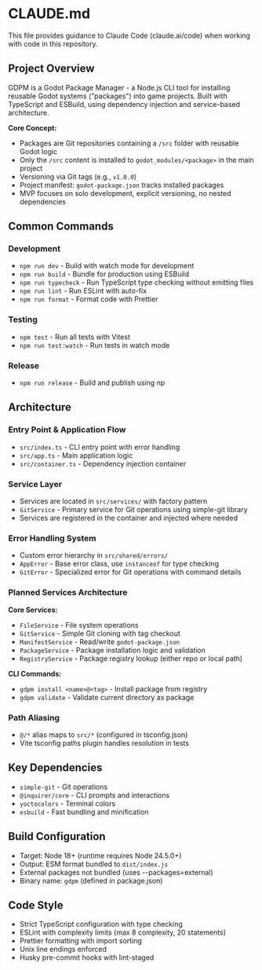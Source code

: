 # CLAUDE.md

This file provides guidance to Claude Code (claude.ai/code) when working with code in this repository.

## Project Overview

GDPM is a Godot Package Manager - a Node.js CLI tool for installing reusable Godot systems ("packages") into game projects. Built with TypeScript and ESBuild, using dependency injection and service-based architecture.

**Core Concept:**

- Packages are Git repositories containing a `/src` folder with reusable Godot logic
- Only the `/src` content is installed to `godot_modules/<package>` in the main project
- Versioning via Git tags (e.g., `v1.0.0`)
- Project manifest: `godot-package.json` tracks installed packages
- MVP focuses on solo development, explicit versioning, no nested dependencies

## Common Commands

### Development

- `npm run dev` - Build with watch mode for development
- `npm run build` - Bundle for production using ESBuild
- `npm run typecheck` - Run TypeScript type checking without emitting files
- `npm run lint` - Run ESLint with auto-fix
- `npm run format` - Format code with Prettier

### Testing

- `npm test` - Run all tests with Vitest
- `npm run test:watch` - Run tests in watch mode

### Release

- `npm run release` - Build and publish using np

## Architecture

### Entry Point & Application Flow

- `src/index.ts` - CLI entry point with error handling
- `src/app.ts` - Main application logic
- `src/container.ts` - Dependency injection container

### Service Layer

- Services are located in `src/services/` with factory pattern
- `GitService` - Primary service for Git operations using simple-git library
- Services are registered in the container and injected where needed

### Error Handling System

- Custom error hierarchy in `src/shared/errors/`
- `AppError` - Base error class, use `instanceof` for type checking
- `GitError` - Specialized error for Git operations with command details

### Planned Services Architecture

**Core Services:**

- `FileService` - File system operations
- `GitService` - Simple Git cloning with tag checkout
- `ManifestService` - Read/write `godot-package.json`
- `PackageService` - Package installation logic and validation
- `RegistryService` - Package registry lookup (either repo or local path)

**CLI Commands:**

- `gdpm install <name>@<tag>` - Install package from registry
- `gdpm validate` - Validate current directory as package

### Path Aliasing

- `@/*` alias maps to `src/*` (configured in tsconfig.json)
- Vite tsconfig paths plugin handles resolution in tests

## Key Dependencies

- `simple-git` - Git operations
- `@inquirer/core` - CLI prompts and interactions
- `yoctocolors` - Terminal colors
- `esbuild` - Fast bundling and minification

## Build Configuration

- Target: Node 18+ (runtime requires Node 24.5.0+)
- Output: ESM format bundled to `dist/index.js`
- External packages not bundled (uses --packages=external)
- Binary name: `gdpm` (defined in package.json)

## Code Style

- Strict TypeScript configuration with type checking
- ESLint with complexity limits (max 8 complexity, 20 statements)
- Prettier formatting with import sorting
- Unix line endings enforced
- Husky pre-commit hooks with lint-staged
